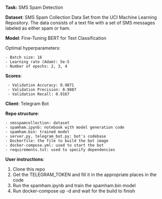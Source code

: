**Task:** SMS Spam Detection 

**Dataset**: SMS Spam Collection Data Set from the UCI Machine Learning Repository. The data consists of a text file with a set of SMS messages labeled as either spam or ham.

**Model**: Fine-Tuning BERT for Text Classification

Optimal hyperparameters:
	
	- Batch size: 16 
	- Learning rate (Adam): 5e-5 
	- Number of epochs: 2, 3, 4

**Scores**: 

	 - Validation Accuracy: 0.9871
	 - Validation Precision: 0.9887
	 - Validation Recall: 0.9167


**Client**: Telegram Bot




**Repo structure**: 

	- smsspamcollection: dataset
	- spamham.ipynb: notebook with model generation code 
	- spamham.bin: trained model 
	- server.py, telegram_bot.py: bot's codebase
	- Dockerfile: the file to build the bot image 
	- docker-compose.yml: used to start the bot 
	- requirements.txt: used to specify dependencies

**User instructions**: 

1. Clone this repo 
2. Get the TELEGRAM_TOKEN and fill it in the appropriate places in the code
3. Run the spamham.ipynb and train the spamham.bin model
4. Run docker-compose up -d and wait for the build to finish 
